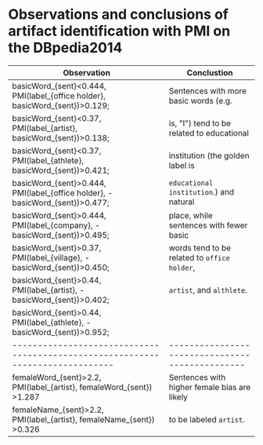 # Observations and conclusions of artifact identification with PMI on the DBpedia2014

| Observation                                                                  | Conclustion                                   |
|------------------------------------------------------------------------------|-----------------------------------------------|
| basicWord_{sent}<0.444, PMI(label_{office holder}, basicWord_{sent})>0.129;  | Sentences with more basic words (e.g.         |
| basicWord_{sent}<0.37, PMI(label_{artist}, basicWord_{sent})>0.138;          | is, "I") tend to be related to educational    |
| basicWord_{sent}<0.37, PMI(label_{athlete}, basicWord_{sent})>0.421;         | institution (the golden label is              |
| basicWord_{sent}>0.444, PMI(label_{office holder}, -basicWord_{sent})>0.477; | `educational institution`.) and natural       |
| basicWord_{sent}>0.444, PMI(label_{company}, -basicWord_{sent})>0.495;       | place, while sentences with fewer basic       |
| basicWord_{sent}>0.37, PMI(label_{village}, -basicWord_{sent})>0.450;        | words tend to be related to `office holder`,  |
| basicWord_{sent}>0.44, PMI(label_{artist}, -basicWord_{sent})>0.402;         | `artist`, and `althlete`.                     |
| basicWord_{sent}>0.44, PMI(label_{athlete}, -basicWord_{sent})>0.952;        |                                               |
|------------------------------------------------------------------------------|-----------------------------------------------|
| femaleWord_{sent}>2.2, PMI(label_{artist}, femaleWord_{sent}) >1.287         | Sentences with higher female bias are likely  |
| femaleName_{sent}>2.2, PMI(label_{artist}, femaleName_{sent}) >0.326         | to be labeled `artist`.                       |


